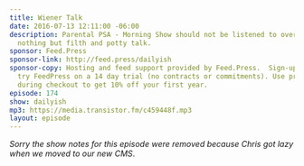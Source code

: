```yaml
---
title: Wiener Talk
date: 2016-07-13 12:11:00 -06:00
description: Parental PSA - Morning Show should not be listened to over supper. It&rsquo;s
  nothing but filth and potty talk.
sponsor: Feed.Press
sponsor-link: http://feed.press/dailyish
sponsor-copy: Hosting and feed support provided by Feed.Press.  Sign-up today and
  try FeedPress on a 14 day trial (no contracts or commitments). Use promo code "dailyish"
  during checkout to get 10% off your first year.
episode: 174
show: dailyish
mp3: https://media.transistor.fm/c459448f.mp3
layout: episode
---
```


<em>Sorry the show notes for this episode were removed because Chris got lazy when we moved to our new CMS</em>.
